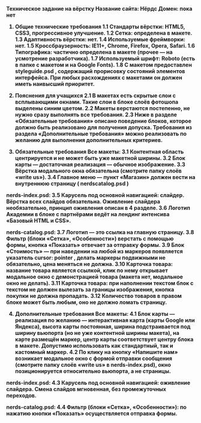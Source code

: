 <b>Техническое задание на вёрстку<b>
Название сайта: Нёрдс 
Домен: пока нет 

1. Общие технические требования 
1.1 Стандарты вёрстки: HTML5, CSS3, прогрессивное улучшение. 
1.2 Сетка: определена в макете. 
1.3 Адаптивность вёрстки: нет.
1.4 Используемые фреймворки: нет.
1.5 Кроссбраузерность: IE11+, Chrome, Firefox, Opera, Safari.
1.6 Типографика: частично определена в макете (прочее — на усмотрение разработчика).
1.7 Используемый шрифт: Roboto (есть в папке с макетом и на Google Fonts). 
1.8 С макетом предоставлен styleguide.psd , содержащий прорисовку состояний элементов интерфейса. 
При любых расхождениях с макетами он должен иметь наивысший приоритет.

2. Пояснения для учащихся 
2.1 В макетах есть скрытые слои с всплывающими окнами. Такие слои в блоке слоёв фотошопа выделены синим цветом. 
2.2 Макеты верстаются постепенно, не нужно сразу выполнять все требования.
2.3 Ниже в разделе «Обязательные требования» описано поведение блоков, которое должно быть реализовано для получения допуска. 
Требования из раздела «Дополнительные требования» можно реализовать по желанию для выполнения дополнительных критериев. 

3. Обязательные требования 
Все макеты: 
3.1 Контентная область центрируется и не может быть уже макетной ширины. 
3.2 Блок карты — достаточная реализация — обычное изображение. 
3.3 Вёрстка модального окна обязательна (смотрите папку слоёв «write us»). 
3.4 Главное меню — пункт «Магазин» должен вести на внутреннюю страницу ( nerdscatalog.psd )

nerds-index.psd: 
3.5 Карусель под основной навигацией: слайдер. Вёрстка всех слайдов обязательна. Оживление слайдера необязательно, принцип оживления описан в 4 разделе.
3.6 Логотип Академии в блоке с партнёрами ведёт на лендинг интенсива «Базовый HTML и CSS». 

nerds-catalog.psd:
3.7 Логотип — это ссылка на главную страницу.
3.8 Фильтр (блоки «Сетка», «Особенности») верстать с помощью формы, кнопка «Показать» отвечает за отправку формы.
3.9 Блок «Стоимость» — при наведении на любой из маркеров появляется указатель cursor: pointer , делать маркеры подвижными не обязательно, цена меняться не должна.
3.10 Карточка товара: название товара является ссылкой, клик по нему открывает модальное окно с демонстрацией товара (макета нет, модальное окно не делать). 
3.11 Карточка товара: при наполнении текстом блок с текстом не должен вылезать за границы изображения, кнопка покупки не должна пропадать.
3.12 Количество товаров в правом блоке может быть любым, оно не должно ломать страницу.

4. Дополнительные требования 
Все макеты: 
4.1 Блок карты — реализация по желанию — интерактивная карта (карты Google или Яндекса), высота карты постоянная, ширина подстраивается под ширину вьюпорта (но не уже контентной ширины макета), на карте размещён маркер, центр карты соответствует центру блока в макете. Допустимо использовать как стандартный, так и кастомный маркер. 
4.2 По клику на кнопку «Напишите нам» возникает модальное окно с формой отправки сообщения (смотрите папку слоёв «write us» в nerds-index.psd), окно позиционируется относительно вьюпорта, а не страницы.

nerds-index.psd: 
4.3 Карусель под основной навигацией: оживление слайдера. Cмена слайдов мгновенная, без промежуточных переходов. 

nerds-catalog.psd:
4.4 Фильтр (блоки «Сетка», «Особенности»): по нажатию кнопки «Показать» осуществляется отправка формы.
